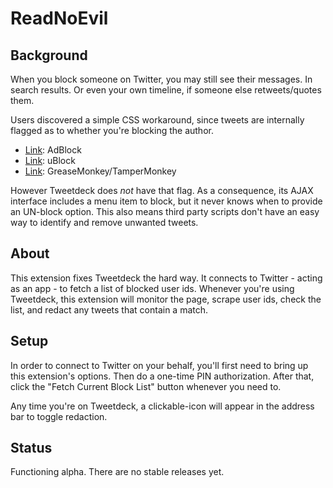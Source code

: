 ReadNoEvil
==========

Background
----------

When you block someone on Twitter, you may still see their messages. In search results. Or even your own timeline, if someone else retweets/quotes them.

Users discovered a simple CSS workaround, since tweets are internally flagged as to whether you're blocking the author.

* [Link](http://blog.randi.io/2016/01/13/hiding-blocked-users-from-twitter-search/): AdBlock
* [Link](https://twitter.com/cdaveross/status/687547100947550208): uBlock
* [Link](https://gist.github.com/CrystalDave/2b11c05c87005cc0f29c): GreaseMonkey/TamperMonkey

However Tweetdeck does *not* have that flag. As a consequence, its AJAX interface includes a menu item to block, but it never knows when to provide an UN-block option. This also means third party scripts don't have an easy way to identify and remove unwanted tweets.

About
-----

This extension fixes Tweetdeck the hard way. It connects to Twitter - acting as an app - to fetch a list of blocked user ids. Whenever you're using Tweetdeck, this extension will monitor the page, scrape user ids, check the list, and redact any tweets that contain a match.


Setup
-----

In order to connect to Twitter on your behalf, you'll first need to bring up this extension's options. Then do a one-time PIN authorization. After that, click the "Fetch Current Block List" button whenever you need to.

Any time you're on Tweetdeck, a clickable-icon will appear in the address bar to toggle redaction.


Status
------

Functioning alpha. There are no stable releases yet.
